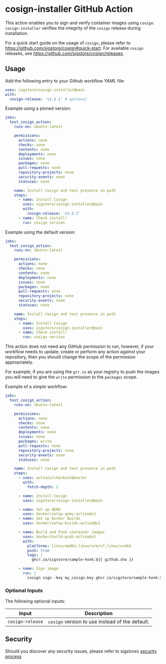 # cosign-installer GitHub Action

This action enables you to sign and verify container images using `cosign`.
`cosign-installer` verifies the integrity of the `cosign` release during installation.

For a quick start guide on the usage of `cosign`, please refer to https://github.com/sigstore/cosign#quick-start.
For available `cosign` releases, see https://github.com/sigstore/cosign/releases.

## Usage

Add the following entry to your Github workflow YAML file:

```yaml
uses: sigstore/cosign-installer@main
with:
  cosign-release: 'v1.2.1' # optional
```

Example using a pinned version:

```yaml
jobs:
  test_cosign_action:
    runs-on: ubuntu-latest

    permissions:
      actions: none
      checks: none
      contents: none
      deployments: none
      issues: none
      packages: none
      pull-requests: none
      repository-projects: none
      security-events: none
      statuses: none

    name: Install Cosign and test presence in path
    steps:
      - name: Install Cosign
        uses: sigstore/cosign-installer@main
        with:
          cosign-release: 'v1.2.1'
      - name: Check install!
        run: cosign version
```

Example using the default version:

```yaml
jobs:
  test_cosign_action:
    runs-on: ubuntu-latest

    permissions:
      actions: none
      checks: none
      contents: none
      deployments: none
      issues: none
      packages: none
      pull-requests: none
      repository-projects: none
      security-events: none
      statuses: none

    name: Install Cosign and test presence in path
    steps:
      - name: Install Cosign
        uses: sigstore/cosign-installer@main
      - name: Check install!
        run: cosign version
```

This action does not need any GitHub permission to run, however, if your workflow needs to update, create or perform any
action against your repository, then you should change the scope of the permission appropriately.

For example, if you are using the `gcr.io` as your registry to push the images you will need to give the `write` permission
to the `packages` scope.

Example of a simple workflow:

```yaml
jobs:
  test_cosign_action:
    runs-on: ubuntu-latest

    permissions:
      actions: none
      checks: none
      contents: none
      deployments: none
      issues: none
      packages: write
      pull-requests: none
      repository-projects: none
      security-events: none
      statuses: none

    name: Install Cosign and test presence in path
    steps:
      - uses: actions/checkout@master
        with:
          fetch-depth: 1

      - name: Install Cosign
        uses: sigstore/cosign-installer@main

      - name: Set up QEMU
        uses: docker/setup-qemu-action@v1
      - name: Set up Docker Buildx
        uses: docker/setup-buildx-action@v1

      - name: Build and Push container images
        uses: docker/build-push-action@v2
        with:
          platforms: linux/amd64,linux/arm/v7,linux/arm64
          push: true
          tags: |
            ghcr.io/sigstore/sample-honk:${{ github.sha }}

      - name: Sign image
        run: |
          cosign sign -key my_cosign.key ghcr.io/sigstore/sample-honk:${{ github.sha }}
```

### Optional Inputs
The following optional inputs:

| Input | Description |
| --- | --- |
| `cosign-release` | `cosign` version to use instead of the default. |

## Security

Should you discover any security issues, please refer to sigstores [security
process](https://github.com/sigstore/community/blob/main/SECURITY.md)
